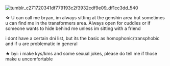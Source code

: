 ![tumblr_c271720341df779193c2f3932cdf9e09_df1cc3dd_540](https://github.com/user-attachments/assets/ea5abbfa-250c-4e24-97dd-bbf31ecb718e)

 ☆ U can call me bryan, im always sitting at the genshin area but sometimes u can find me in the transformers area. Always open for cuddles or if someone wants to hide behind me unless im sitting with a friend

 i dont have a certain dni list, but its the basic as homophonic/transphobic and if u are problematic in general

★ byi: i make kys/kms and some sexual jokes, please do tell me if those make u uncomfortable
